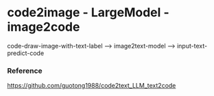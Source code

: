 # code2image - LargeModel - image2code
code-draw-image-with-text-label --> image2text-model --> input-text-predict-code

### Reference
https://github.com/guotong1988/code2text_LLM_text2code
